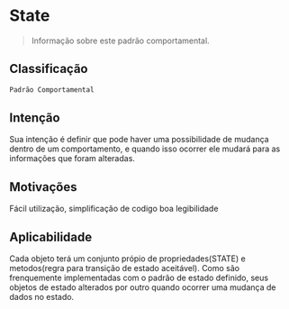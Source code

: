 # State
> Informação sobre este padrão comportamental.

## Classificação
```sh
Padrão Comportamental
```

## Intenção
Sua intenção é definir que pode haver uma possibilidade de mudança dentro de um comportamento, e quando isso ocorrer ele mudará para as informações que foram alteradas.

## Motivações
Fácil utilização, simplificação de codigo boa legibilidade

## Aplicabilidade
Cada objeto terá um conjunto própio de propriedades(STATE) e metodos(regra para transição de estado aceitável). Como são frenquemente implementadas com o padrão de estado definido, seus objetos de estado alterados por outro quando ocorrer uma mudança de dados no estado.